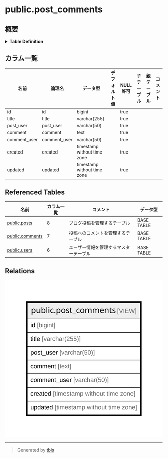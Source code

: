 # public.post_comments

## 概要

<details>
<summary><strong>Table Definition</strong></summary>

```sql
CREATE VIEW post_comments AS (
 SELECT c.id,
    p.title,
    u.username AS post_user,
    c.comment,
    u2.username AS comment_user,
    c.created,
    c.updated
   FROM (((posts p
     LEFT JOIN comments c ON ((p.id = c.post_id)))
     LEFT JOIN users u ON ((u.id = p.user_id)))
     LEFT JOIN users u2 ON ((u2.id = c.user_id)))
)
```

</details>

## カラム一覧

| 名前 | 論理名 | データ型 | デフォルト値 | NULL許可 | 子テーブル | 親テーブル | コメント |
| ---- | ------ | -------- | ------------ | -------- | ---------- | ---------- | -------- |
| id | id | bigint |  | true |  |  |  |
| title | title | varchar(255) |  | true |  |  |  |
| post_user | post_user | varchar(50) |  | true |  |  |  |
| comment | comment | text |  | true |  |  |  |
| comment_user | comment_user | varchar(50) |  | true |  |  |  |
| created | created | timestamp without time zone |  | true |  |  |  |
| updated | updated | timestamp without time zone |  | true |  |  |  |

## Referenced Tables

| 名前 | カラム一覧 | コメント | データ型 |
| ---- | ------- | ------- | ---- |
| [public.posts](public.posts.md) | 8 | ブログ投稿を管理するテーブル | BASE TABLE |
| [public.comments](public.comments.md) | 7 | 投稿へのコメントを管理するテーブル | BASE TABLE |
| [public.users](public.users.md) | 6 | ユーザー情報を管理するマスターテーブル | BASE TABLE |

## Relations

![er](public.post_comments.svg)

---

> Generated by [tbls](https://github.com/k1LoW/tbls)

